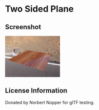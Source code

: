 # Two Sided Plane

## Screenshot

![screenshot](screenshot/screenshot.jpg)

## License Information

Donated by Norbert Nopper for glTF testing.
